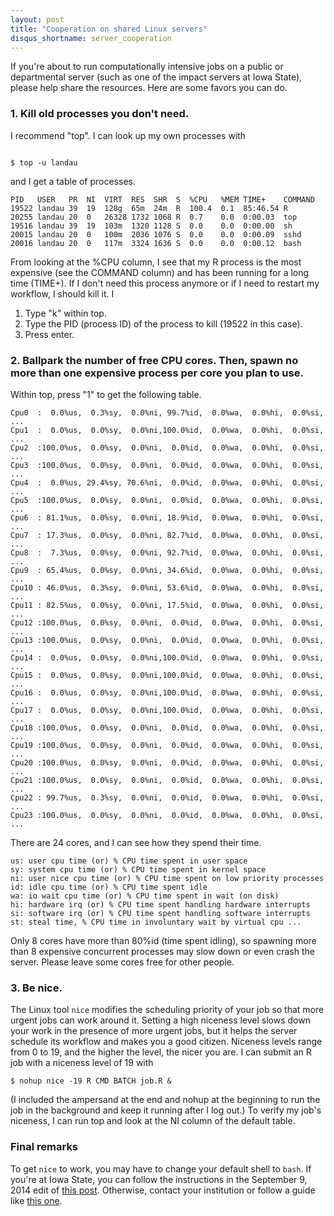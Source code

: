 ```yaml
---
layout: post
title: "Cooperation on shared Linux servers"
disqus_shortname: server_cooperation
---
```


<p>If you're about to run computationally intensive jobs on a public or
departmental server
(such as one of the impact servers at Iowa State), please help share
the resources. Here are some favors you can do.</p>

<h3>1. Kill old processes you don't need.</h3>

<p>I recommend "top". I can look up my own processes with</p>
<pre><code>
$ top -u landau
</code></pre>

<p>and I get a table of processes.</p>

<pre><code>PID   USER   PR  NI  VIRT  RES  SHR  S  %CPU   %MEM TIME+    COMMAND
19522 landau 39  19  128g  65m  24m  R  100.4  0.1  85:46.54 R
20255 landau 20  0   26328 1732 1068 R  0.7    0.0  0:00.03  top
19516 landau 39  19  103m  1320 1128 S  0.0    0.0  0:00.00  sh
20015 landau 20  0   100m  2036 1076 S  0.0    0.0  0:00.09  sshd
20016 landau 20  0   117m  3324 1636 S  0.0    0.0  0:00.12  bash
</code></pre>

<p>From looking at the %CPU column, I see that my R process
 is the most expensive (see the COMMAND column) and has been running
 for a long time (TIME+). If I don't need this process anymore
 or if I need to restart my workflow, I should kill it. I</p>

<ol>
<li>Type "k" within top.</li>
<li>Type the PID (process ID) of the process to kill (19522 in this case).</li>
<li>Press enter.</li>
</ol>

<h3>2. Ballpark the number of free CPU cores. Then, spawn no more than one expensive process per core you plan to use.</h3>

<p>Within top, press "1" to get the following table.</p>

<pre><code>Cpu0  :  0.0%us,  0.3%sy,  0.0%ni, 99.7%id,  0.0%wa,  0.0%hi,  0.0%si, ...
Cpu1  :  0.0%us,  0.0%sy,  0.0%ni,100.0%id,  0.0%wa,  0.0%hi,  0.0%si, ...
Cpu2  :100.0%us,  0.0%sy,  0.0%ni,  0.0%id,  0.0%wa,  0.0%hi,  0.0%si, ...
Cpu3  :100.0%us,  0.0%sy,  0.0%ni,  0.0%id,  0.0%wa,  0.0%hi,  0.0%si, ...
Cpu4  :  0.0%us, 29.4%sy, 70.6%ni,  0.0%id,  0.0%wa,  0.0%hi,  0.0%si, ...
Cpu5  :100.0%us,  0.0%sy,  0.0%ni,  0.0%id,  0.0%wa,  0.0%hi,  0.0%si, ...
Cpu6  : 81.1%us,  0.0%sy,  0.0%ni, 18.9%id,  0.0%wa,  0.0%hi,  0.0%si, ...
Cpu7  : 17.3%us,  0.0%sy,  0.0%ni, 82.7%id,  0.0%wa,  0.0%hi,  0.0%si, ...
Cpu8  :  7.3%us,  0.0%sy,  0.0%ni, 92.7%id,  0.0%wa,  0.0%hi,  0.0%si, ...
Cpu9  : 65.4%us,  0.0%sy,  0.0%ni, 34.6%id,  0.0%wa,  0.0%hi,  0.0%si, ...
Cpu10 : 46.0%us,  0.3%sy,  0.0%ni, 53.6%id,  0.0%wa,  0.0%hi,  0.0%si, ...
Cpu11 : 82.5%us,  0.0%sy,  0.0%ni, 17.5%id,  0.0%wa,  0.0%hi,  0.0%si, ...
Cpu12 :100.0%us,  0.0%sy,  0.0%ni,  0.0%id,  0.0%wa,  0.0%hi,  0.0%si, ...
Cpu13 :100.0%us,  0.0%sy,  0.0%ni,  0.0%id,  0.0%wa,  0.0%hi,  0.0%si, ...
Cpu14 :  0.0%us,  0.0%sy,  0.0%ni,100.0%id,  0.0%wa,  0.0%hi,  0.0%si, ...
Cpu15 :  0.0%us,  0.0%sy,  0.0%ni,100.0%id,  0.0%wa,  0.0%hi,  0.0%si, ...
Cpu16 :  0.0%us,  0.0%sy,  0.0%ni,100.0%id,  0.0%wa,  0.0%hi,  0.0%si, ...
Cpu17 :  0.0%us,  0.0%sy,  0.0%ni,100.0%id,  0.0%wa,  0.0%hi,  0.0%si, ...
Cpu18 :100.0%us,  0.0%sy,  0.0%ni,  0.0%id,  0.0%wa,  0.0%hi,  0.0%si, ...
Cpu19 :100.0%us,  0.0%sy,  0.0%ni,  0.0%id,  0.0%wa,  0.0%hi,  0.0%si, ...
Cpu20 :100.0%us,  0.0%sy,  0.0%ni,  0.0%id,  0.0%wa,  0.0%hi,  0.0%si, ...
Cpu21 :100.0%us,  0.0%sy,  0.0%ni,  0.0%id,  0.0%wa,  0.0%hi,  0.0%si, ...
Cpu22 : 99.7%us,  0.3%sy,  0.0%ni,  0.0%id,  0.0%wa,  0.0%hi,  0.0%si, ...
Cpu23 :100.0%us,  0.0%sy,  0.0%ni,  0.0%id,  0.0%wa,  0.0%hi,  0.0%si, ...
</code></pre>

<p>There are 24 cores, and I can see how they spend their time.</p>

<pre><code>us: user cpu time (or) % CPU time spent in user space
sy: system cpu time (or) % CPU time spent in kernel space
ni: user nice cpu time (or) % CPU time spent on low priority processes
id: idle cpu time (or) % CPU time spent idle
wa: io wait cpu time (or) % CPU time spent in wait (on disk)
hi: hardware irq (or) % CPU time spent handling hardware interrupts
si: software irq (or) % CPU time spent handling software interrupts
st: steal time, % CPU time in involuntary wait by virtual cpu ...
</code></pre>

<p>Only 8 cores have more than 80%id (time spent idling),
so spawning more than 8 expensive concurrent processes may slow down
or even crash the server. Please leave some cores free for other people.</p>

<h3>3. Be nice.</h3>

<p>The Linux tool <code>nice</code> modifies the scheduling priority of your job so that
 more urgent jobs can work around it. Setting a high niceness level slows down
 your work in the presence of more urgent jobs, but it helps the server schedule
 its workflow and makes you a good citizen. Niceness levels range from 0 to 19,
 and the higher the level, the nicer you are. I can submit an R job with a
 niceness level of 19 with</p>

<pre><code>$ nohup nice -19 R CMD BATCH job.R &
</code></pre>

<p>(I included the ampersand at the end and nohup at the beginning to run the job
in the background and keep it running after I log out.) To verify my job's niceness,
I can run top and look at the NI column of the default table.</p>

<h3>Final remarks</h3>

<p>To get <code>nice</code> to work, you may have to change your default
shell to <code>bash</code>. If you're at Iowa State, you can follow
the instructions in the September 9, 2014 edit of <a href="http://will-landau.com/2013/08/13/Rversion">
this post</a>. Otherwise, contact your institution or follow a guide like
<a href="http://stackoverflow.com/questions/13046192/changing-default-shell-in-linux">
this one</a>.</p>
